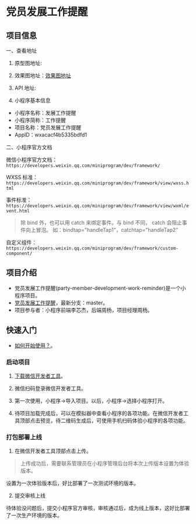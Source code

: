 # 党员发展工作提醒

## 项目信息

一、查看地址

1. 原型图地址:

2. 效果图地址：[效果图地址](https://lanhuapp.com/url/9LD3n-unN4K)

3. API 地址:

4. 小程序基本信息

- 小程序名称：发展工作提醒
- 小程序简称：工作提醒
- 项目名称：党员发展工作提醒
- AppID：wxacacf4b5335bdfd1

二、小程序官方文档

微信小程序官方文档：`https://developers.weixin.qq.com/miniprogram/dev/framework/`

WXSS 标准：`https://developers.weixin.qq.com/miniprogram/dev/framework/view/wxss.html`

事件标准：`https://developers.weixin.qq.com/miniprogram/dev/framework/view/wxml/event.html`

> 除 bind 外，也可以用 catch 来绑定事件。与 bind 不同， catch 会阻止事件向上冒泡。
> 如：bindtap="handleTap1"，catchtap="handleTap2"

自定义组件：`https://developers.weixin.qq.com/miniprogram/dev/framework/custom-component/`

## 项目介绍

- 党员发展工作提醒(party-member-development-work-reminder)是一个小程序项目。
- [党员发展工作提醒](https://github.com/xinjie-just/party-member-development-work-reminder)，最新分支：master。
- 项目参与者：小程序前端李芯杰，后端周杨，项目经理周杨。

## 快速入门

- [如何开始使用？](https://developers.weixin.qq.com/miniprogram/dev/framework/)。

### 启动项目

1. [下载微信开发者工具](https://developers.weixin.qq.com/miniprogram/dev/devtools/stable.html)。

2. 微信扫码登录微信开发者工具。

3. 第一次使用，小程序->导入项目。以后，小程序->选择小程序打开。

4. 待项目加载完成后，可以在模拟器中查看小程序的各项功能。在微信开发者工具顶部点击预览，待二维码生成后，可使用手机扫码体验小程序的各项功能。

### 打包部署上线

1. 在微信开发者工具顶部点击上传。

> 上传成功后，需要联系管理员在小程序管理后台将本次上传版本设置为体验版本。

设置为一次体验版本后，好比部署了一次测试环境的版本。

2. 提交审核上线

待体验没问题后，提交小程序官方审核，审核通过后，成为线上版本，这好比部署了一次生产环境的版本。

